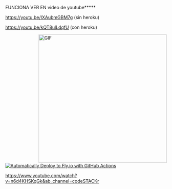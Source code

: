 FUNCIONA VER EN
video de youtube*****

https://youtu.be/IXAubmGBM7g (sin heroku)

https://youtu.be/kQT8ulLdqfU (con heroku)

<a target="_blank">
  <img align="right" height="400" width="400" alt="GIF" src="https://github.com/bparedes21/Proyecto-Individual-1/blob/main/crear%20api.gif">
</a>
<a href="https://youtu.be/IXAubmGBM7g "><img src="https://ytcards.demolab.com/?id=6u9BrDaSHJc&title=Automatically+Deploy+to+Fly.io+with+GitHub+Actions&lang=en&timestamp=1661864404&background_color=%230d1117&title_color=%23ffffff&stats_color=%23dedede&width=250&duration=312" alt="Automatically Deploy to Fly.io with GitHub Actions" title="Automatically Deploy to Fly.io with GitHub Actions"></a>


https://www.youtube.com/watch?v=n6d4KHSKqGk&ab_channel=codeSTACKr
